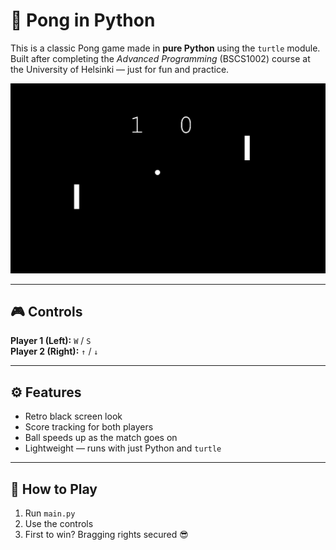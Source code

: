# 🏓 Pong in Python

This is a classic Pong game made in **pure Python** using the `turtle` module.  
Built after completing the *Advanced Programming* (BSCS1002) course at the University of Helsinki — just for fun and practice.

![Game Screenshot](/images/Pong_Screenshot.png) <!-- Replace with your actual image path -->

---

## 🎮 Controls

**Player 1 (Left):** `W` / `S`  
**Player 2 (Right):** `↑` / `↓`

---

## ⚙️ Features

- Retro black screen look
- Score tracking for both players
- Ball speeds up as the match goes on
- Lightweight — runs with just Python and `turtle`

---

## 🚀 How to Play

1. Run `main.py`
2. Use the controls
3. First to win? Bragging rights secured 😎
